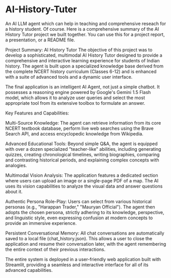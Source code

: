 # AI-History-Tuter
An AI LLM agent which can help in teaching and comprehensive reseach for a history student.
Of course. Here is a comprehensive summary of the AI History Tutor project we built together. You can use this for a project report, a presentation, or a README file.

Project Summary: AI History Tutor
The objective of this project was to develop a sophisticated, multimodal AI History Tutor designed to provide a comprehensive and interactive learning experience for students of Indian history. The agent is built upon a specialized knowledge base derived from the complete NCERT history curriculum (Classes 6-12) and is enhanced with a suite of advanced tools and a dynamic user interface.

The final application is an intelligent AI Agent, not just a simple chatbot. It possesses a reasoning engine powered by Google's Gemini 1.5 Flash model, which allows it to analyze user queries and select the most appropriate tool from its extensive toolbox to formulate an answer.

Key Features and Capabilities:

Multi-Source Knowledge: The agent can retrieve information from its core NCERT textbook database, perform live web searches using the Brave Search API, and access encyclopedic knowledge from Wikipedia.

Advanced Educational Tools: Beyond simple Q&A, the agent is equipped with over a dozen specialized "teacher-like" abilities, including generating quizzes, creating chronological timelines, writing biographies, comparing and contrasting historical periods, and explaining complex concepts with analogies.

Multimodal Vision Analysis: The application features a dedicated section where users can upload an image or a single-page PDF of a map. The AI uses its vision capabilities to analyze the visual data and answer questions about it.

Authentic Persona Role-Play: Users can select from various historical personas (e.g., "Harappan Trader," "Mauryan Official"). The agent then adopts the chosen persona, strictly adhering to its knowledge, perspective, and linguistic style, even expressing confusion at modern concepts to provide an immersive experience.

Persistent Conversational Memory: All chat conversations are automatically saved to a local file (chat_history.json). This allows a user to close the application and resume their conversation later, with the agent remembering the entire context of their previous interactions.

The entire system is deployed in a user-friendly web application built with Streamlit, providing a seamless and interactive interface for all of its advanced capabilities.
